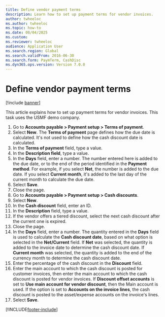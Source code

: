 ```yaml
--- 
title: Define vendor payment terms
description: Learn how to set up payment terms for vendor invoices.
author: twheeloc
ms.author: twheeloc
ms.topic: how-to
ms.date: 08/04/2025
ms.custom:
ms.reviewer: twheeloc
audience: Application User
ms.search.region: Global
ms.search.validFrom: 2016-06-30
ms.search.form: PaymTerm, CashDisc   
ms.dyn365.ops.version: Version 7.0.0 
---
```


# Define vendor payment terms

[!include [banner](../../includes/banner.md)]

This article explains how to set up payment terms for vendor invoices. This task uses the USMF demo company.

1. Go to **Accounts payable > Payment setup > Terms of payment**.
2. Select **New**. The **Terms of payment** page defines how the due date is calculated. It's not used to define how the cash discount date is calculated.  
3. In the **Terms of payment** field, type a value.
4. In the **Description field**, type a value.
5. In the **Days** field, enter a number. The number entered here is added to the due date, or to the end of the period identified in the **Payment method**. For example, if you select **Net**, the number is added to the due date. If you select **Current month**, it's added to the last day of the current month to calculate the due date.  
6. Select **Save**.
7. Close the page.
8. Go to **Accounts payable > Payment setup > Cash discounts**.
9. Select **New**.
10. In the **Cash discount** field, enter an ID.
11. In the **Description** field, type a value.
12. If the vendor offers a tiered discount, select the next cash discount after the current one is expired.
13. Close the page.
14. In the **Days** field, enter a number. The quantity entered in the **Days** field is used to calculate the **Cash discount date**, based on what option is selected in the **Net/Current** field. If **Net** was selected, the quantity is added to the invoice date to determine the cash discount date. If **Current month** was selected, the quantity is added to the end of the currency month to determine the cash discount date.  
15. Enter the percentage of the cash discount in the **Discount** field. 
16. Enter the main account to which the cash discount is posted for customer invoices, then enter the main account to which the cash discount is posted for vendor invoices. If **Discount offset accounts** is set to **Use main account for vendor discount**, then the Main account is used. If the option is set to **Accounts on the invoice lines**, the cash discount is posted to the asset/expense accounts on the invoice's lines.  
17. Select **Save**.



[!INCLUDE[footer-include](../../../includes/footer-banner.md)]

